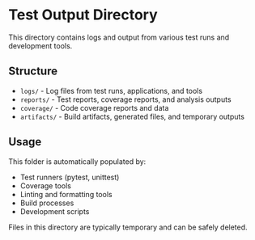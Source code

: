 # Test Output Directory

This directory contains logs and output from various test runs and development tools.

## Structure

- `logs/` - Log files from test runs, applications, and tools
- `reports/` - Test reports, coverage reports, and analysis outputs
- `coverage/` - Code coverage reports and data
- `artifacts/` - Build artifacts, generated files, and temporary outputs

## Usage

This folder is automatically populated by:
- Test runners (pytest, unittest)
- Coverage tools
- Linting and formatting tools
- Build processes
- Development scripts

Files in this directory are typically temporary and can be safely deleted.
